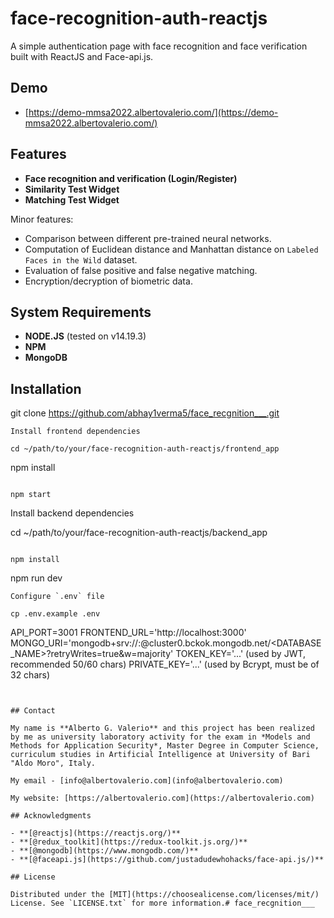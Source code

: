 # face-recognition-auth-reactjs

A simple authentication page with face recognition and face verification built with ReactJS and Face-api.js.

## Demo

- [https://demo-mmsa2022.albertovalerio.com/](https://demo-mmsa2022.albertovalerio.com/)

## Features

- **Face recognition and verification (Login/Register)**
- **Similarity Test Widget**
- **Matching Test Widget**

Minor features:

- Comparison between different pre-trained neural networks.
- Computation of Euclidean distance and Manhattan distance on `Labeled Faces in the Wild` dataset.
- Evaluation of false positive and false negative matching.
- Encryption/decryption of biometric data.

## System Requirements

- **NODE.JS** (tested on v14.19.3)
- **NPM**
- **MongoDB**

## Installation


git clone https://github.com/abhay1verma5/face_recgnition___.git
```
Install frontend dependencies

cd ~/path/to/your/face-recognition-auth-reactjs/frontend_app
```

npm install
```

npm start
```
Install backend dependencies

cd ~/path/to/your/face-recognition-auth-reactjs/backend_app
```

npm install
```

npm run dev
```
Configure `.env` file

cp .env.example .env
```

API_PORT=3001
FRONTEND_URL='http://localhost:3000'
MONGO_URI='mongodb+srv://<USERNAME>:<PASSWORD>@cluster0.bckok.mongodb.net/<DATABASE_NAME>?retryWrites=true&w=majority'
TOKEN_KEY='...' (used by JWT, recommended 50/60 chars)
PRIVATE_KEY='...' (used by Bcrypt, must be of 32 chars)
```


## Contact

My name is **Alberto G. Valerio** and this project has been realized by me as university laboratory activity for the exam in *Models and Methods for Application Security*, Master Degree in Computer Science, curriculum studies in Artificial Intelligence at University of Bari "Aldo Moro", Italy.

My email - [info@albertovalerio.com](info@albertovalerio.com)

My website: [https://albertovalerio.com](https://albertovalerio.com)

## Acknowledgments

- **[@reactjs](https://reactjs.org/)**
- **[@redux_toolkit](https://redux-toolkit.js.org/)**
- **[@mongodb](https://www.mongodb.com/)**
- **[@faceapi.js](https://github.com/justadudewhohacks/face-api.js/)**

## License

Distributed under the [MIT](https://choosealicense.com/licenses/mit/) License. See `LICENSE.txt` for more information.#   f a c e _ r e c g n i t i o n _ _ _  
 